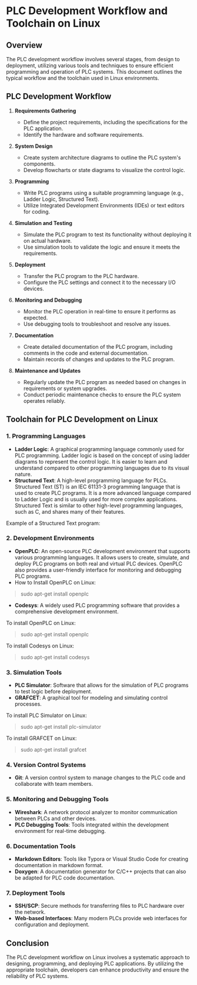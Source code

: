 # PLC Development Workflow and Toolchain on Linux

## Overview
The PLC development workflow involves several stages, from design to deployment, utilizing various tools and techniques to ensure efficient programming and operation of PLC systems. This document outlines the typical workflow and the toolchain used in Linux environments.

## PLC Development Workflow

1. **Requirements Gathering**
   - Define the project requirements, including the specifications for the PLC application.
   - Identify the hardware and software requirements.

2. **System Design**
   - Create system architecture diagrams to outline the PLC system's components.
   - Develop flowcharts or state diagrams to visualize the control logic.

3. **Programming**
   - Write PLC programs using a suitable programming language (e.g., Ladder Logic, Structured Text).
   - Utilize Integrated Development Environments (IDEs) or text editors for coding.

4. **Simulation and Testing**
   - Simulate the PLC program to test its functionality without deploying it on actual hardware.
   - Use simulation tools to validate the logic and ensure it meets the requirements.

5. **Deployment**
   - Transfer the PLC program to the PLC hardware.
   - Configure the PLC settings and connect it to the necessary I/O devices.

6. **Monitoring and Debugging**
   - Monitor the PLC operation in real-time to ensure it performs as expected.
   - Use debugging tools to troubleshoot and resolve any issues.

7. **Documentation**
   - Create detailed documentation of the PLC program, including comments in the code and external documentation.
   - Maintain records of changes and updates to the PLC program.

8. **Maintenance and Updates**
   - Regularly update the PLC program as needed based on changes in requirements or system upgrades.
   - Conduct periodic maintenance checks to ensure the PLC system operates reliably.

## Toolchain for PLC Development on Linux

### 1. **Programming Languages**
   - **Ladder Logic**: A graphical programming language commonly used for PLC programming. Ladder logic is based on the concept of using ladder diagrams to represent the control logic. It is easier to learn and understand compared to other programming languages due to its visual nature.
   - **Structured Text**: A high-level programming language for PLCs. Structured Text (ST) is an IEC 61131-3 programming language that is used to create PLC programs. It is a more advanced language compared to Ladder Logic and is usually used for more complex applications. Structured Text is similar to other high-level programming languages, such as C, and shares many of their features.

   Example of a Structured Text program:
   

### 2. **Development Environments**
   - **OpenPLC**: An open-source PLC development environment that supports various programming languages. It allows users to create, simulate, and deploy PLC programs on both real and virtual PLC devices. OpenPLC also provides a user-friendly interface for monitoring and debugging PLC programs.
   - How to Install OpenPLC on Linux:
   > sudo apt-get install openplc

   - **Codesys**: A widely used PLC programming software that provides a comprehensive development environment.

   To install OpenPLC on Linux:
   > sudo apt-get install openplc

   To install Codesys on Linux:
   > sudo apt-get install codesys

### 3. **Simulation Tools**
   - **PLC Simulator**: Software that allows for the simulation of PLC programs to test logic before deployment.
   - **GRAFCET**: A graphical tool for modeling and simulating control processes.

   To install PLC Simulator on Linux:
   > sudo apt-get install plc-simulator

   To install GRAFCET on Linux:
   > sudo apt-get install grafcet

### 4. **Version Control Systems**
   - **Git**: A version control system to manage changes to the PLC code and collaborate with team members.

### 5. **Monitoring and Debugging Tools**
   - **Wireshark**: A network protocol analyzer to monitor communication between PLCs and other devices.
   - **PLC Debugging Tools**: Tools integrated within the development environment for real-time debugging.

### 6. **Documentation Tools**
   - **Markdown Editors**: Tools like Typora or Visual Studio Code for creating documentation in markdown format.
   - **Doxygen**: A documentation generator for C/C++ projects that can also be adapted for PLC code documentation.

### 7. **Deployment Tools**
   - **SSH/SCP**: Secure methods for transferring files to PLC hardware over the network.
   - **Web-based Interfaces**: Many modern PLCs provide web interfaces for configuration and deployment.

## Conclusion
The PLC development workflow on Linux involves a systematic approach to designing, programming, and deploying PLC applications. By utilizing the appropriate toolchain, developers can enhance productivity and ensure the reliability of PLC systems.